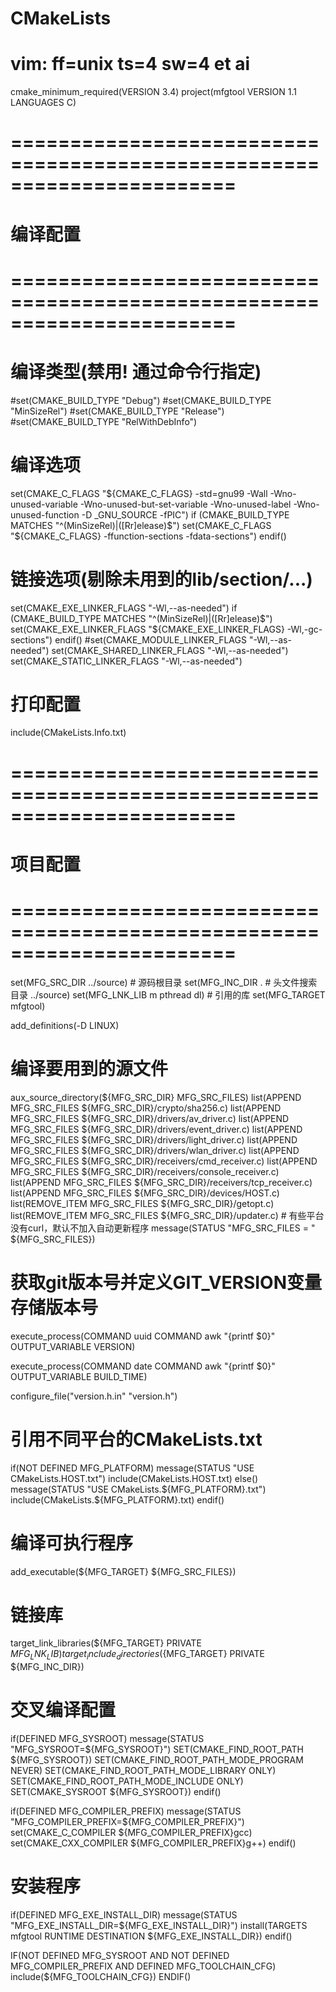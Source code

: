 # CMakeLists


# vim: ff=unix ts=4 sw=4 et ai

cmake_minimum_required(VERSION 3.4)
project(mfgtool VERSION 1.1 LANGUAGES C)

# =======================================================================
# 编译配置
# =======================================================================

# 编译类型(禁用! 通过命令行指定)
#set(CMAKE_BUILD_TYPE "Debug")
#set(CMAKE_BUILD_TYPE "MinSizeRel")
#set(CMAKE_BUILD_TYPE "Release")
#set(CMAKE_BUILD_TYPE "RelWithDebInfo")

# 编译选项
set(CMAKE_C_FLAGS "${CMAKE_C_FLAGS} -std=gnu99 -Wall -Wno-unused-variable -Wno-unused-but-set-variable -Wno-unused-label -Wno-unused-function -D _GNU_SOURCE -fPIC")
if (CMAKE_BUILD_TYPE MATCHES "^(MinSizeRel)|([Rr]elease)$")
    set(CMAKE_C_FLAGS "${CMAKE_C_FLAGS} -ffunction-sections -fdata-sections")
endif()

# 链接选项(剔除未用到的lib/section/...)
set(CMAKE_EXE_LINKER_FLAGS "-Wl,--as-needed")
if (CMAKE_BUILD_TYPE MATCHES "^(MinSizeRel)|([Rr]elease)$")
    set(CMAKE_EXE_LINKER_FLAGS "${CMAKE_EXE_LINKER_FLAGS} -Wl,-gc-sections")
endif()
#set(CMAKE_MODULE_LINKER_FLAGS "-Wl,--as-needed")
set(CMAKE_SHARED_LINKER_FLAGS "-Wl,--as-needed")
set(CMAKE_STATIC_LINKER_FLAGS "-Wl,--as-needed")

# 打印配置
include(CMakeLists.Info.txt)

# =======================================================================
# 项目配置
# =======================================================================

set(MFG_SRC_DIR ../source)                      # 源码根目录
set(MFG_INC_DIR .                               # 头文件搜索目录
                ../source)
set(MFG_LNK_LIB m pthread dl)                   # 引用的库
set(MFG_TARGET mfgtool)

add_definitions(-D LINUX)

# 编译要用到的源文件
aux_source_directory(${MFG_SRC_DIR} MFG_SRC_FILES)
list(APPEND MFG_SRC_FILES ${MFG_SRC_DIR}/crypto/sha256.c)
list(APPEND MFG_SRC_FILES ${MFG_SRC_DIR}/drivers/av_driver.c)
list(APPEND MFG_SRC_FILES ${MFG_SRC_DIR}/drivers/event_driver.c)
list(APPEND MFG_SRC_FILES ${MFG_SRC_DIR}/drivers/light_driver.c)
list(APPEND MFG_SRC_FILES ${MFG_SRC_DIR}/drivers/wlan_driver.c)
list(APPEND MFG_SRC_FILES ${MFG_SRC_DIR}/receivers/cmd_receiver.c)
list(APPEND MFG_SRC_FILES ${MFG_SRC_DIR}/receivers/console_receiver.c)
list(APPEND MFG_SRC_FILES ${MFG_SRC_DIR}/receivers/tcp_receiver.c)
list(APPEND MFG_SRC_FILES ${MFG_SRC_DIR}/devices/HOST.c)
list(REMOVE_ITEM MFG_SRC_FILES ${MFG_SRC_DIR}/getopt.c)
list(REMOVE_ITEM MFG_SRC_FILES ${MFG_SRC_DIR}/updater.c) # 有些平台没有curl，默认不加入自动更新程序
message(STATUS "MFG_SRC_FILES = " ${MFG_SRC_FILES})

# 获取git版本号并定义GIT_VERSION变量存储版本号
execute_process(COMMAND uuid
                COMMAND awk "{printf $0}"
                OUTPUT_VARIABLE VERSION)

execute_process(COMMAND date
				COMMAND awk "{printf $0}"
				OUTPUT_VARIABLE BUILD_TIME)

configure_file("version.h.in"
               "version.h")

# 引用不同平台的CMakeLists.txt
if(NOT DEFINED MFG_PLATFORM)
    message(STATUS "USE CMakeLists.HOST.txt")
    include(CMakeLists.HOST.txt)
else()
    message(STATUS "USE CMakeLists.${MFG_PLATFORM}.txt")
    include(CMakeLists.${MFG_PLATFORM}.txt)
endif()

# 编译可执行程序
add_executable(${MFG_TARGET} ${MFG_SRC_FILES})

# 链接库
target_link_libraries(${MFG_TARGET} PRIVATE ${MFG_LNK_LIB})
target_include_directories(${MFG_TARGET} PRIVATE ${MFG_INC_DIR})

# 交叉编译配置
if(DEFINED MFG_SYSROOT)
    message(STATUS "MFG_SYSROOT=${MFG_SYSROOT}")
    SET(CMAKE_FIND_ROOT_PATH ${MFG_SYSROOT})
    SET(CMAKE_FIND_ROOT_PATH_MODE_PROGRAM NEVER)
    SET(CMAKE_FIND_ROOT_PATH_MODE_LIBRARY ONLY)
    SET(CMAKE_FIND_ROOT_PATH_MODE_INCLUDE ONLY)
    SET(CMAKE_SYSROOT ${MFG_SYSROOT})
endif()

if(DEFINED MFG_COMPILER_PREFIX)
    message(STATUS "MFG_COMPILER_PREFIX=${MFG_COMPILER_PREFIX}")
    set(CMAKE_C_COMPILER ${MFG_COMPILER_PREFIX}gcc)
    set(CMAKE_CXX_COMPILER ${MFG_COMPILER_PREFIX}g++)
endif()

# 安装程序
if(DEFINED MFG_EXE_INSTALL_DIR)
    message(STATUS "MFG_EXE_INSTALL_DIR=${MFG_EXE_INSTALL_DIR}")
    install(TARGETS mfgtool
            RUNTIME DESTINATION ${MFG_EXE_INSTALL_DIR})
endif()

IF(NOT DEFINED MFG_SYSROOT AND NOT DEFINED MFG_COMPILER_PREFIX AND DEFINED MFG_TOOLCHAIN_CFG)
    include(${MFG_TOOLCHAIN_CFG})
ENDIF()
